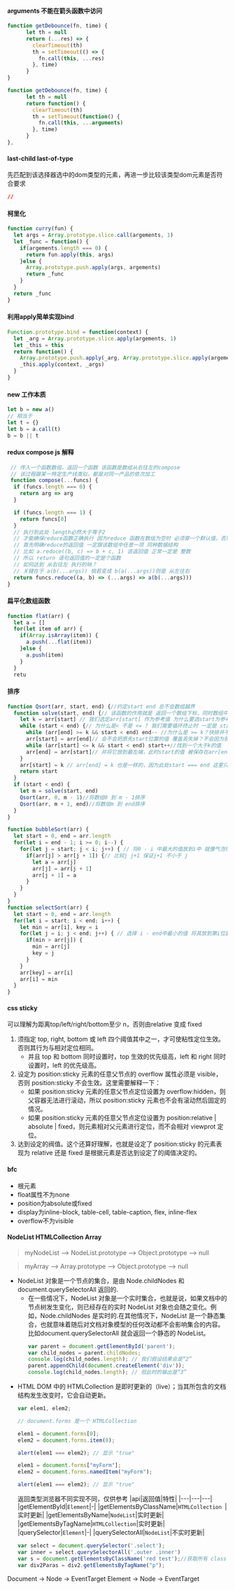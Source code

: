 #### arguments 不能在箭头函数中访问
```js
function getDebounce(fn, time) {
      let th = null
      return (...res) => {
        clearTimeout(th)
        th = setTimeout(() => {
          fn.call(this, ...res)
        }, time)
      }
}

function getDebounce(fn, time) {
      let th = null
      return function() {
        clearTimeout(th)
        th = setTimeout(function() {
          fn.call(this, ...arguments)
        }, time)
      }
},

```

#### last-child last-of-type

先匹配到该选择器选中的dom类型的元素，再进一步比较该类型dom元素是否符合要求
```css 
//
```
#### 柯里化
```js
function curry(fun) {
  let args = Array.prototype.slice.call(argements, 1)
  let _func = function() {
    if(argements.length === 0) {
      return fun.apply(this, args)
    }else {
      Array.prototype.push.apply(args, argements)
      return _func
    }
  }
  return _func
}
```
#### 利用apply简单实现bind
```js
Function.prototype.bind = function(context) {
  let _arg = Array.prototype.slice.apply(argements, 1)
  let _this = this
  return function() {
    Array.prototype.push.apply(_arg, Array.prototype.slice.apply(argements))
    _this.apply(context, _args)
  }
}
```
#### new 工作本质
```js
let b = new a()
// 相当于
let t = {}
let b = a.call(t)
b = b || t
```
#### redux compose js 解释
```js
 // 传入一个函数数组，返回一个函数 该函数是数组从右往左的compose
 // 该过程跟某一特定生产线类似，都是对同一产品的依次加工
 function compose(...funcs) {
  if (funcs.length === 0) {
    return arg => arg
  }

  if (funcs.length === 1) {
    return funcs[0]
  }
  // 执行到此处 length必然大于等于2 
  // 才能确保reduce函数正确执行 因为reduce 函数在数组为空时 必须穿一个默认值，否则会报错
  // 首先明确reduce的返回值 一定跟该数组中任意一项 同种数据结构
  // 比如 a.reduce((b, c) => b + c, 1) 该返回值 正常一定是 整数
  // 所以 return 语句返回值的一定是个函数
  // 如何达到 从右往左 执行的呐？
  // 关键在于 a(b(...args)) 倘若变成 b(a(...args))则是 从左往右
  return funcs.reduce((a, b) => (...args) => a(b(...args)))
}
```
#### 扁平化数组函数
```js
function flat(arr) {
  let a = []
  for(let item of arr) {
    if(Array.isArray(item)) {
      a.push(...flat(item))
    }else {
      a.push(item)
    }
  }
  retu
```
#### 排序
```js
function Qsort(arr, start, end) {//约定start end 总不会数组越界
  function solve(start, end) {// 该函数的作用就是 返回一个数组下标，同时数组中该下标的左边一定不大于它，右边一定不小于它
    let k = arr[start] // 我们选定arr[start] 作为参考值 为什么要选start为参考值？这是我个人习惯，参考值可以任意选择
    while (start < end) {// 为什么是< 不是 <= ? 我们需要循环终止时 一定是 start === end 
      while (arr[end] >= k && start < end) end-- //为什么是 >= k？快排并不是一个稳定的排序，所以我们找到一个小于k的值，并将它放到最左端就可以了
      arr[start] = arr[end]// 会不会把原先start位置的值 覆盖丢失掉？不会因为我们的值已经被保存在k或arr[end]中了
      while (arr[start] <= k && start < end) start++//找到一个大于k的值
      arr[end] = arr[start]// 并将它放到最左端，此时start的值 被保存在arr[end]不存在覆盖丢失
    }
    arr[start] = k // arr[end] = k 也是一样的，因为此处start === end 这里只需要将参考值放到它应该在的位置
    return start
  }
  if (start < end) {
    let m = solve(start, end)
    Qsort(arr, 0, m - 1)//将数组0 到 m - 1排序
    Qsort(arr, m + 1, end)//将数组m 到 end排序
  }
}

function bubbleSort(arr) {
  let start = 0, end = arr.length
  for(let i = end - 1; i >= 0; i--) {
    for(let j = start; j < i; j++) { // 将0 - i 中最大的值放到i中 就像气泡往上冒一样
      if(arr[j] > arr[j + 1]) {// 比较j j+1 保证j+1 不小于 j
        let a = arr[j]
        arr[j] = arr[j + 1]
        arr[j + 1] = a
      }
    }
  }
}
function selectSort(arr) {
  let start = 0, end = arr.length
  for(let i = start; i < end; i++) {
    let min = arr[i], key = i
    for(let j = i; j < end; j++) { // 选择 i - end中最小的值 将其放到第i位置上 也就是第i小的值放到i位置上
      if(min > arr[j]) {
        min = arr[j]
        key = j
      }
    }
    arr[key] = arr[i]
    arr[i] = min 
  }
}
```
#### css sticky
可以理解为距离top/left/right/bottom至少 n，否则由relative 变成 fixed
1. 须指定 top, right, bottom 或 left 四个阈值其中之一，才可使粘性定位生效。否则其行为与相对定位相同。
    + 并且 top 和 bottom 同时设置时，top 生效的优先级高，left 和 right 同时设置时，left 的优先级高。
2. 设定为 position:sticky 元素的任意父节点的 overflow 属性必须是 visible，否则 position:sticky 不会生效。这里需要解释一下：
    + 如果 position:sticky 元素的任意父节点定位设置为 overflow:hidden，则父容器无法进行滚动，所以 position:sticky 元素也不会有滚动然后固定的情况。
    + 如果 position:sticky 元素的任意父节点定位设置为 position:relative | absolute | fixed，则元素相对父元素进行定位，而不会相对 viewprot 定位。
3. 达到设定的阀值。这个还算好理解，也就是设定了 position:sticky 的元素表现为 relative 还是 fixed 是根据元素是否达到设定了的阈值决定的。
#### bfc
+ 根元素
+ float属性不为none
+ position为absolute或fixed
+ display为inline-block, table-cell, table-caption, flex, inline-flex
+ overflow不为visible
#### NodeList HTMLCollection Array
> myNodeList --> NodeList.prototype --> Object.prototype --> null

> myArray --> Array.prototype --> Object.prototype --> null
+ NodeList 对象是一个节点的集合，是由 Node.childNodes 和 document.querySelectorAll 返回的.
  + 在一些情况下，NodeList 对象是一个实时集合，也就是说，如果文档中的节点树发生变化，则已经存在的实时 NodeList 对象也会随之变化。例如，Node.childNodes 是实时的.在其他情况下，NodeList 是一个静态集合，也就意味着随后对文档对象模型的任何改动都不会影响集合的内容。比如document.querySelectorAll 就会返回一个静态的 NodeList。
    ```js
    var parent = document.getElementById('parent');
    var child_nodes = parent.childNodes;
    console.log(child_nodes.length); // 我们假设结果会是“2”
    parent.appendChild(document.createElement('div'));
    console.log(child_nodes.length); // 但此时的输出是“3”
    ```
+ HTML DOM 中的 HTMLCollection 是即时更新的（live）；当其所包含的文档结构发生改变时，它会自动更新。
    ```js
    var elem1, elem2;

    // document.forms 是一个 HTMLCollection

    elem1 = document.forms[0];
    elem2 = document.forms.item(0);

    alert(elem1 === elem2); // 显示 "true"

    elem1 = document.forms["myForm"];
    elem2 = document.forms.namedItem("myForm");

    alert(elem1 === elem2); // 显示 "true"
    ```
    返回类型浏览器不同实现不同，仅供参考
    |api|返回值|特性|
    |---|---|---|
    |getElementById|`Element`|-|
    |getElementsByClassName|`HTMLCollection `|实时更新|
    |getElementsByName|`NodeList`|实时更新|
    |getElementsByTagName|`HTMLCollection`|实时更新|
    |querySelector|`Element`|-|
    |querySelectorAll|`NodeList`|不实时更新|
    ```js
    var select = document.querySelector('.select');
    var inner = select.querySelectorAll('.outer .inner')
    var s = document.getElementsByClassName('red test');//获取所有 class 同时包括 'red' 和 'test' 的元素.
    var div2Paras = div2.getElementsByTagName("p");
    ```

Document -> Node -> EventTarget
Element -> Node -> EventTarget